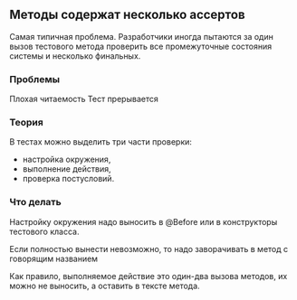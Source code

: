 ## Методы содержат несколько ассертов
Самая типичная проблема.
Разработчики иногда пытаются за один вызов тестового метода проверить все промежуточные состояния системы и несколько финальных. 

### Проблемы
Плохая читаемость
Тест прерывается 

### Теория
В тестах можно выделить три части проверки: 
- настройка окружения, 
- выполнение действия, 
- проверка постусловий.

### Что делать

Настройку окружения надо выносить в  @Before или в конструкторы тестового класса.

Если полностью вынести невозможно, то надо заворачивать в метод с говорящим названием

Как правило, выполняемое действие это один-два вызова методов, их можно не выносить, а оставить в тексте метода.

